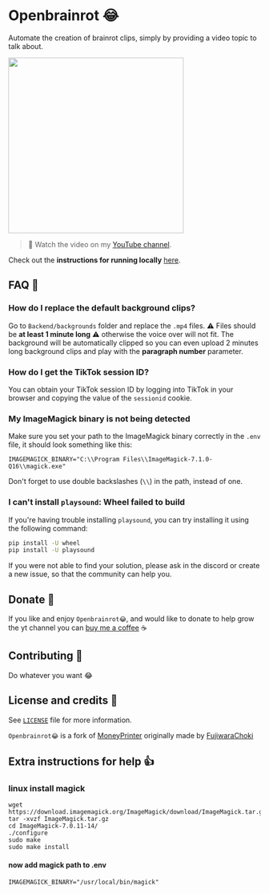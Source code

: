 # Openbrainrot 😂
Automate the creation of brainrot clips, simply by providing a video topic to talk about.

<img src="https://github.com/user-attachments/assets/5d430ec4-aab4-4587-9479-d12000468794" width="350"  />

> **🎥** Watch the video on my [YouTube channel](https://www.youtube.com/@coding.emojii).

Check out the **instructions for running locally** [here](Local.md).

## FAQ 🤔

### How do I replace the default background clips?

Go to `Backend/backgrounds` folder and replace the `.mp4` files.
⚠️ Files should be **at least 1 minute long** ⚠️ otherwise the 
voice over will not fit. The background will be automatically clipped
so you can even upload 2 minutes long background clips and play with 
the **paragraph number** parameter.

### How do I get the TikTok session ID?

You can obtain your TikTok session ID by logging into TikTok in your browser and copying the value of the `sessionid` cookie.

### My ImageMagick binary is not being detected

Make sure you set your path to the ImageMagick binary correctly in the `.env` file, it should look something like this:

```env
IMAGEMAGICK_BINARY="C:\\Program Files\\ImageMagick-7.1.0-Q16\\magick.exe"
```

Don't forget to use double backslashes (`\\`) in the path, instead of one.

### I can't install `playsound`: Wheel failed to build

If you're having trouble installing `playsound`, you can try installing it using the following command:

```bash
pip install -U wheel
pip install -U playsound
```

If you were not able to find your solution, please ask in the discord or create a new issue, so that the community can help you.

## Donate 🎁

If you like and enjoy `Openbrainrot😂`, and would like to donate to help grow the yt channel you can [buy me a coffee](https://buymeacoffee.com/servizibon0) ☕

## Contributing 🤝

Do whatever you want 😂

## License and credits 📝

See [`LICENSE`](LICENSE) file for more information.

`Openbrainrot😂` is a fork of [MoneyPrinter](https://github.com/FujiwaraChoki/MoneyPrinter) originally made by [FujiwaraChoki](https://github.com/FujiwaraChoki)


## Extra instructions for help 👍
### linux install magick
```
wget https://download.imagemagick.org/ImageMagick/download/ImageMagick.tar.gz
tar -xvzf ImageMagick.tar.gz
cd ImageMagick-7.0.11-14/
./configure
sudo make
sudo make install
```
#### now add magick path to .env
```
IMAGEMAGICK_BINARY="/usr/local/bin/magick"
```
